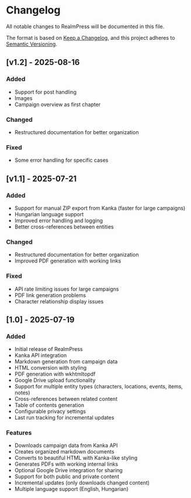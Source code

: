 # Changelog

All notable changes to RealmPress will be documented in this file.

The format is based on [Keep a Changelog](https://keepachangelog.com/en/1.0.0/),
and this project adheres to [Semantic Versioning](https://semver.org/spec/v2.0.0.html).

## [v1.2] - 2025-08-16

### Added
- Support for post handling
- Images
- Campaign overview as first chapter

### Changed
- Restructured documentation for better organization

### Fixed
- Some error handling for specific cases

## [v1.1] - 2025-07-21

### Added
- Support for manual ZIP export from Kanka (faster for large campaigns)
- Hungarian language support
- Improved error handling and logging
- Better cross-references between entities

### Changed
- Restructured documentation for better organization
- Improved PDF generation with working links

### Fixed
- API rate limiting issues for large campaigns
- PDF link generation problems
- Character relationship display issues

## [1.0] - 2025-07-19

### Added
- Initial release of RealmPress
- Kanka API integration
- Markdown generation from campaign data
- HTML conversion with styling
- PDF generation with wkhtmltopdf
- Google Drive upload functionality
- Support for multiple entity types (characters, locations, events, items, notes)
- Cross-references between related content
- Table of contents generation
- Configurable privacy settings
- Last run tracking for incremental updates

### Features
- Downloads campaign data from Kanka API
- Creates organized markdown documents
- Converts to beautiful HTML with Kanka-like styling
- Generates PDFs with working internal links
- Optional Google Drive integration for sharing
- Support for both public and private content
- Incremental updates (only downloads changed content)
- Multiple language support (English, Hungarian)
